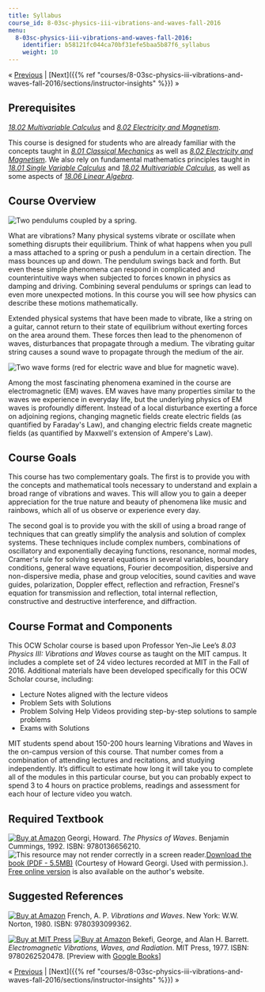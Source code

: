 ```yaml
---
title: Syllabus
course_id: 8-03sc-physics-iii-vibrations-and-waves-fall-2016
menu:
  8-03sc-physics-iii-vibrations-and-waves-fall-2016:
    identifier: b58121fc044ca70bf31efe5baa5b87f6_syllabus
    weight: 10
---
```

« [Previous](./resolveuid/19cb51d5cef7d0467691d444accc451d) | [Next]({{% ref "courses/8-03sc-physics-iii-vibrations-and-waves-fall-2016/sections/instructor-insights" %}}) »

Prerequisites
-------------

[_18.02 Multivariable Calculus_](./resolveuid/90deb4124e379efd2f36bab248d3ce4e) and [_8.02 Electricity and Magnetism_](./resolveuid/8d3bdda7363b3a4b18d9d5b7c4083899).

This course is designed for students who are already familiar with the concepts taught in [_8.01 Classical Mechanics_](./resolveuid/8f538d2a785ea37ad30133ad74e8e40e) as well as [_8.02 Electricity and Magnetism_](./resolveuid/8d3bdda7363b3a4b18d9d5b7c4083899). We also rely on fundamental mathematics principles taught in [_18.01 Single Variable Calculus_](./resolveuid/bfe41979b9593362793fd930b36efa01) and [_18.02 Multivariable Calculus_](./resolveuid/90deb4124e379efd2f36bab248d3ce4e), as well as some aspects of [_18.06 Linear Algebra_](./resolveuid/b89637d2d64abf7896f604f5d40d48a9).

Course Overview
---------------

![Two pendulums coupled by a spring.](https://open-learning-course-data.s3.amazonaws.com/8-03sc-physics-iii-vibrations-and-waves-fall-2016/241d43da46e6ba876f18f5d9f1574018_L4.jpg)

What are vibrations? Many physical systems vibrate or oscillate when something disrupts their equilibrium. Think of what happens when you pull a mass attached to a spring or push a pendulum in a certain direction. The mass bounces up and down. The pendulum swings back and forth. But even these simple phenomena can respond in complicated and counterintuitive ways when subjected to forces known in physics as damping and driving. Combining several pendulums or springs can lead to even more unexpected motions. In this course you will see how physics can describe these motions mathematically.

Extended physical systems that have been made to vibrate, like a string on a guitar, cannot return to their state of equilibrium without exerting forces on the area around them. These forces then lead to the phenomenon of waves, disturbances that propagate through a medium. The vibrating guitar string causes a sound wave to propagate through the medium of the air.

![Two wave forms (red for electric wave and blue for magnetic wave).](https://open-learning-course-data.s3.amazonaws.com/8-03sc-physics-iii-vibrations-and-waves-fall-2016/037fe98f6042aa458d1d69a7a848669c_Lec12.jpg)

Among the most fascinating phenomena examined in the course are electromagnetic (EM) waves. EM waves have many properties similar to the waves we experience in everyday life, but the underlying physics of EM waves is profoundly different. Instead of a local disturbance exerting a force on adjoining regions, changing magnetic fields create electric fields (as quantified by Faraday's Law), and changing electric fields create magnetic fields (as quantified by Maxwell's extension of Ampere's Law).

Course Goals
------------

This course has two complementary goals. The first is to provide you with the concepts and mathematical tools necessary to understand and explain a broad range of vibrations and waves. This will allow you to gain a deeper appreciation for the true nature and beauty of phenomena like music and rainbows, which all of us observe or experience every day.

The second goal is to provide you with the skill of using a broad range of techniques that can greatly simplify the analysis and solution of complex systems. These techniques include complex numbers, combinations of oscillatory and exponentially decaying functions, resonance, normal modes, Cramer's rule for solving several equations in several variables, boundary conditions, general wave equations, Fourier decomposition, dispersive and non-dispersive media, phase and group velocities, sound cavities and wave guides, polarization, Doppler effect, reflection and refraction, Fresnel's equation for transmission and reflection, total internal reflection, constructive and destructive interference, and diffraction.

Course Format and Components
----------------------------

This OCW Scholar course is based upon Professor Yen-Jie Lee’s _8.03 Physics III: Vibrations and Waves_ course as taught on the MIT campus. It includes a complete set of 24 video lectures recorded at MIT in the Fall of 2016. Additional materials have been developed specifically for this OCW Scholar course, including:

*   Lecture Notes aligned with the lecture videos
*   Problem Sets with Solutions
*   Problem Solving Help Videos providing step-by-step solutions to sample problems
*   Exams with Solutions

MIT students spend about 150-200 hours learning Vibrations and Waves in the on-campus version of this course. That number comes from a combination of attending lectures and recitations, and studying independently. It’s difficult to estimate how long it will take you to complete all of the modules in this particular course, but you can probably expect to spend 3 to 4 hours on practice problems, readings and assessment for each hour of lecture video you watch.

Required Textbook
-----------------

[![Buy at Amazon](/images/a_logo_17.gif)](http://www.amazon.com/exec/obidos/ASIN/0136656218/ref=nosim/mitopencourse-20) Georgi, Howard. _The Physics of Waves_. Benjamin Cummings, 1992. ISBN: 9780136656210. ![This resource may not render correctly in a screen reader.](/images/inacessible.gif)[Download the book (PDF - 5.5MB)](https://open-learning-course-data.s3.amazonaws.com/8-03sc-physics-iii-vibrations-and-waves-fall-2016/ef731c1b91d77a6db003f6c27e300d25_MIT8_03SCF16_Textbook.pdf) (Courtesy of Howard Georgi. Used with permission.). [Free online version](http://www.people.fas.harvard.edu/~hgeorgi/new.htm) is also available on the author's website.

Suggested References
--------------------

[![Buy at Amazon](/images/a_logo_17.gif)](http://www.amazon.com/exec/obidos/ASIN/0393099369/ref=nosim/mitopencourse-20) French, A. P. _Vibrations and Waves_. New York: W.W. Norton, 1980. ISBN: 9780393099362.

[![Buy at MIT Press](/images/mp_logo.gif)](https://mitpress.mit.edu/9780262520478) [![Buy at Amazon](/images/a_logo_17.gif)](http://www.amazon.com/exec/obidos/ASIN/0262520478/ref=nosim/mitopencourse-20) Bekefi, George, and Alan H. Barrett. _Electromagnetic Vibrations, Waves, and Radiation_. MIT Press, 1977. ISBN: 9780262520478. \[Preview with [Google Books](http://books.google.com/books?id=zRfTq6iMdNEC&pg=PAfrontcover)\]

« [Previous](./resolveuid/19cb51d5cef7d0467691d444accc451d) | [Next]({{% ref "courses/8-03sc-physics-iii-vibrations-and-waves-fall-2016/sections/instructor-insights" %}}) »